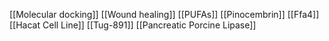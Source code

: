 [[Molecular docking]]
[[Wound healing]]
[[PUFAs]]
[[Pinocembrin]]
[[Ffa4]]
[[Hacat Cell Line]]
[[Tug-891]]
[[Pancreatic Porcine Lipase]]
